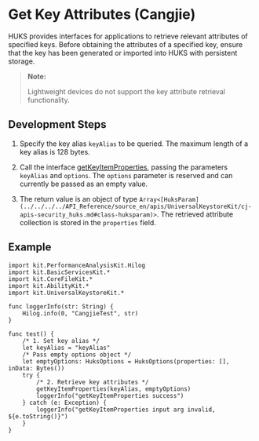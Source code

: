 # Get Key Attributes (Cangjie)

HUKS provides interfaces for applications to retrieve relevant attributes of specified keys. Before obtaining the attributes of a specified key, ensure that the key has been generated or imported into HUKS with persistent storage.

> **Note:**
>
> Lightweight devices do not support the key attribute retrieval functionality.

## Development Steps

1. Specify the key alias `keyAlias` to be queried. The maximum length of a key alias is 128 bytes.

2. Call the interface [getKeyItemProperties](../../../../API_Reference/source_en/apis/UniversalKeystoreKit/cj-apis-security_huks.md#func-getkeyitempropertiesstring-huksoptions), passing the parameters `keyAlias` and `options`. The `options` parameter is reserved and can currently be passed as an empty value.

3. The return value is an object of type `Array<[HuksParam](../../../../API_Reference/source_en/apis/UniversalKeystoreKit/cj-apis-security_huks.md#class-huksparam)>`. The retrieved attribute collection is stored in the `properties` field.

## Example

<!-- compile -->

```cangjie
import kit.PerformanceAnalysisKit.Hilog
import kit.BasicServicesKit.*
import kit.CoreFileKit.*
import kit.AbilityKit.*
import kit.UniversalKeystoreKit.*

func loggerInfo(str: String) {
    Hilog.info(0, "CangjieTest", str)
}

func test() {
    /* 1. Set key alias */
    let keyAlias = "keyAlias"
    /* Pass empty options object */
    let emptyOptions: HuksOptions = HuksOptions(properties: [], inData: Bytes())
    try {
        /* 2. Retrieve key attributes */
        getKeyItemProperties(keyAlias, emptyOptions)
        loggerInfo("getKeyItemProperties success")
    } catch (e: Exception) {
        loggerInfo("getKeyItemProperties input arg invalid, ${e.toString()}")
    }
}
```